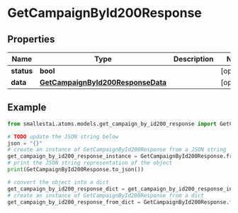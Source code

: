 # GetCampaignById200Response


## Properties

Name | Type | Description | Notes
------------ | ------------- | ------------- | -------------
**status** | **bool** |  | [optional] 
**data** | [**GetCampaignById200ResponseData**](GetCampaignById200ResponseData.md) |  | [optional] 

## Example

```python
from smallestai.atoms.models.get_campaign_by_id200_response import GetCampaignById200Response

# TODO update the JSON string below
json = "{}"
# create an instance of GetCampaignById200Response from a JSON string
get_campaign_by_id200_response_instance = GetCampaignById200Response.from_json(json)
# print the JSON string representation of the object
print(GetCampaignById200Response.to_json())

# convert the object into a dict
get_campaign_by_id200_response_dict = get_campaign_by_id200_response_instance.to_dict()
# create an instance of GetCampaignById200Response from a dict
get_campaign_by_id200_response_from_dict = GetCampaignById200Response.from_dict(get_campaign_by_id200_response_dict)
```




